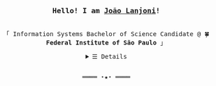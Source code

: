 <h3 align="center"><samp>Hello! I am <b><a rel="nofollow noopener noreferrer" target="_blank" href="https://lanjoni.github.io">João Lanjoni</a>!</b></samp></h3>
<p align="center"><br>
  <samp>
    「 Information Systems Bachelor of Science Candidate @ 🍀 <b>Federal Institute of São Paulo</b> 」<br>
  </samp>
</p>
<details align="center">
   <summary> <samp>&#9776; Details</samp></summary>
   <p align="center">
     <br>
      <a href="https://github.com/lanjoni?tab=repositories" target="_blank"><img alt="Code" src="https://img.shields.io/badge/-code-000000?style=flat-square&logo=Plex&logoColor=white"></a>
      <a href="https://github.com/lanjoni?tab=repositories&language=python" target="_blank"><img alt="Python" src="https://img.shields.io/badge/-Python-3572A5?style=flat-square&logo=Python&logoColor=white"></a>
      <a href="https://github.com/lanjoni?tab=repositories&language=javascript" target="_blank"><img alt="Javascript" src="https://img.shields.io/badge/-Javascript-f1e05a?style=flat-square&logo=Javascript&logoColor=white"></a>
      <a href="https://github.com/lanjoni?tab=repositories&language=c%2B%2B" target="_blank"><img alt="C++" src="https://img.shields.io/badge/-C%2B%2B-f34b7d?style=flat-square&logo=C%2B%2B&logoColor=white"></a>
      <a href="https://github.com/lanjoni?tab=repositories&language=c" target="_blank"><img alt="C" src="https://img.shields.io/badge/-C-808080?style=flat-square&logo=C&logoColor=white"></a>
      <a href="https://github.com/lanjoni?tab=repositories&language=java" target="_blank"><img alt="Java" src="https://img.shields.io/badge/-Java-b07219?style=flat-square&logo=Java&logoColor=white"></a>
      <a href="https://github.com/lanjoni?tab=repositories&language=crystal" target="_blank"><img alt="Crystal" src="https://img.shields.io/badge/-Crystal-000000?style=flat-square&logo=Crystal&logoColor=white"></a>
  <br>
  <img alt="Stats" height="150em" src="https://github-readme-stats.vercel.app/api?username=lanjoni&show_icons=true&theme=tokyonight&bg_color=DEG,001,002,003&hide=contribs"/><br>
     <a href="https://github.com/lanjoni?tab=followers" target="_blank"><img alt="Updates" src="https://img.shields.io/badge/--000000?style=flat-square&logo=RSS&logoColor=white"></a>
     <a href="https://github.com/lanjoni" target="_blank"><img alt="lanjoni" src="https://badges.pufler.dev/visits/lanjoni/lanjoni?logo=GitHub&label=visits&color=success&logoColor=white&style=flat-square"/></a>
     <a href="https://github.com/lanjoni/lanjoni" target="_blank"><img alt="GitHub hits" src="https://img.shields.io/github/last-commit/lanjoni/lanjoni?label=profile%20updated&style=flat-square"></a>
     <br/>
     <div align="center" border-radius="20px"> 
 <a href="https://twitter.com/gutolanjoni" target="_blank"><img src="https://img.shields.io/badge/Twitter-1DA1F2?style=for-the-badge&logo=twitter&logoColor=white&style=flat-square" target="_blank"></a>
  <a href="https://www.instagram.com/gutolanjoni/" target="_blank"><img src="https://img.shields.io/badge/-Instagram-%23E4405F?style=for-the-badge&logo=instagram&logoColor=white&style=flat-square" target="_blank"></a>
   <a href="https://www.linkedin.com/in/joão-augusto-lissoni-lanjoni" target="_blank"><img src="https://img.shields.io/badge/LinkedIn-0077B5?style=for-the-badge&logo=linkedin&logoColor=white&style=flat-square" target="_blank"></a>
  <a href="https://dev.to/guto" target="_blank"><img src="https://img.shields.io/badge/dev.to-0A0A0A?style=for-the-badge&logo=dev.to&logoColor=white&style=flat-square" target="_blank"></a>
 	<a href="https://www.twitch.tv/holly1v4" target="_blank"><img src="https://img.shields.io/badge/Twitch-9146FF?style=for-the-badge&logo=twitch&logoColor=white&style=flat-square" target="_blank"></a>
 <a href="https://discord.gg/5unPwKVETX" target="_blank"><img src="https://img.shields.io/badge/Discord-7289DA?style=for-the-badge&logo=discord&logoColor=white&style=flat-square" target="_blank"></a> 
  <a href = "mailto:joaoaugustolanjoni@gmail.com"><img src="https://img.shields.io/badge/Gmail-D14836?style=for-the-badge&logo=gmail&logoColor=white&style=flat-square" target="_blank"></a>
</div>
  </samp>
  </p>
</details>
<br>
<samp>
  <p align="center">
    ════ ⋆★⋆ ════
  </p>
</samp>
